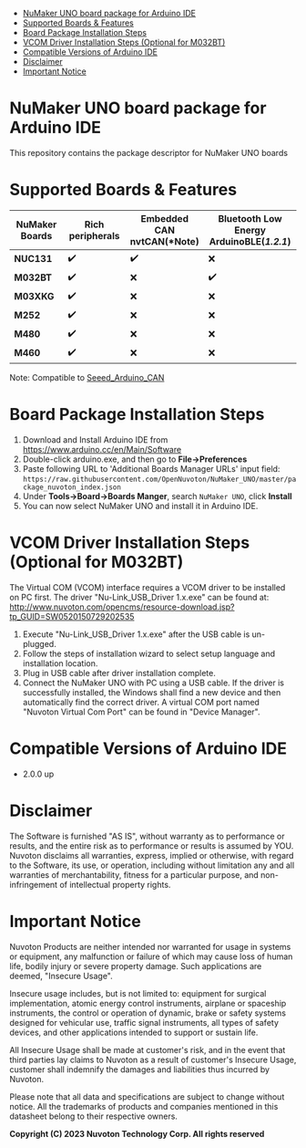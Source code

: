- [NuMaker UNO board package for Arduino IDE](#numaker-uno-board-package-for-arduino-ide)
- [Supported Boards & Features](#supported-boards--features)
- [Board Package Installation Steps](#board-package-installation-steps)
- [VCOM Driver Installation Steps (Optional for M032BT)](#vcom-driver-installation-steps-optional-for-m032bt)
- [Compatible Versions of Arduino IDE](#compatible-versions-of-arduino-ide)
- [Disclaimer](#disclaimer)
- [Important Notice](#important-notice)

# NuMaker UNO board package for Arduino IDE
This repository contains the package descriptor for NuMaker UNO boards

# Supported Boards & Features

| NuMaker Boards | Rich peripherals |Embedded CAN<br>nvtCAN(*Note) |Bluetooth Low Energy<br>ArduinoBLE(***1.2.1***) |
| -------------- | ---------------- | ----------------------------------------------- |----------------------------------------------- |
| **NUC131**     | ✔️              | ✔️                                               | ❌                                          |
| **M032BT**     | ✔️              | ❌                                               | ✔️                                           |
| **M03XKG**     | ✔️              | ❌                                               | ️❌                                         |
| **M252**       | ✔️              | ❌                                               | ❌                                           |
| **M480**       | ✔️              | ❌                                               | ❌                                           |
| **M460**       | ✔️              | ❌                                               | ❌                                           |

Note: Compatible to [Seeed_Arduino_CAN](https://github.com/Seeed-Studio/Seeed_Arduino_CAN)

# Board Package Installation Steps
1. Download and Install Arduino IDE from https://www.arduino.cc/en/Main/Software
2. Double-click arduino.exe, and then go to **File->Preferences**
3. Paste following URL to 'Additional Boards Manager URLs' input field: 
`https://raw.githubusercontent.com/OpenNuvoton/NuMaker_UNO/master/package_nuvoton_index.json`
4. Under **Tools->Board->Boards Manger**, search `NuMaker UNO`, click **Install**
5. You can now select NuMaker UNO and install it in Arduino IDE.

# VCOM Driver Installation Steps (Optional for M032BT)
The Virtual COM (VCOM) interface requires a VCOM driver to be installed on PC first. 
The driver "Nu-Link_USB_Driver 1.x.exe" can be found at: http://www.nuvoton.com/opencms/resource-download.jsp?tp_GUID=SW0520150729202535

1. Execute "Nu-Link_USB_Driver 1.x.exe" after the USB cable is un-plugged.
2. Follow the steps of installation wizard to select setup language and installation location.
3. Plug in USB cable after driver installation complete.
4. Connect the NuMaker UNO with PC using a USB cable. If the driver is successfully installed, the Windows shall find a new device and then automatically find the correct driver. A virtual COM port named "Nuvoton Virtual Com Port" can be found in "Device Manager".

# Compatible Versions of Arduino IDE
* 2.0.0 up

# Disclaimer
The Software is furnished "AS IS", without warranty as to performance or results, and
the entire risk as to performance or results is assumed by YOU. Nuvoton disclaims all
warranties, express, implied or otherwise, with regard to the Software, its use, or
operation, including without limitation any and all warranties of merchantability, fitness
for a particular purpose, and non-infringement of intellectual property rights.

# Important Notice
Nuvoton Products are neither intended nor warranted for usage in systems or equipment,
any malfunction or failure of which may cause loss of human life, bodily injury or severe
property damage. Such applications are deemed, "Insecure Usage".

Insecure usage includes, but is not limited to: equipment for surgical implementation,
atomic energy control instruments, airplane or spaceship instruments, the control or
operation of dynamic, brake or safety systems designed for vehicular use, traffic signal
instruments, all types of safety devices, and other applications intended to support or
sustain life.

All Insecure Usage shall be made at customer's risk, and in the event that third parties
lay claims to Nuvoton as a result of customer's Insecure Usage, customer shall indemnify
the damages and liabilities thus incurred by Nuvoton.

Please note that all data and specifications are subject to change without notice. All the
trademarks of products and companies mentioned in this datasheet belong to their respective
owners.


**Copyright (C) 2023 Nuvoton Technology Corp. All rights reserved**
